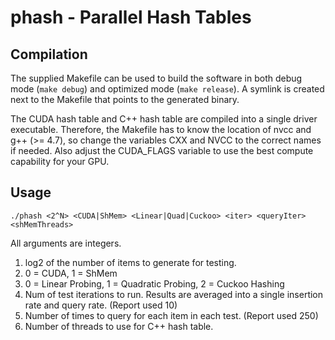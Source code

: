 phash - Parallel Hash Tables
============================

Compilation
-----------
The supplied Makefile can be used to build the software in both debug mode
(`make debug`) and optimized mode (`make release`). A symlink is created next
to the Makefile that points to the generated binary.

The CUDA hash table and C++ hash table are compiled into a single driver
executable.  Therefore, the Makefile has to know the location of nvcc and g++
(>= 4.7), so change the variables CXX and NVCC to the correct names if needed.
Also adjust the CUDA\_FLAGS variable to use the best compute capability for
your GPU.

Usage
-----
`./phash <2^N> <CUDA|ShMem> <Linear|Quad|Cuckoo> <iter> <queryIter> <shMemThreads>`

All arguments are integers.

1. log2 of the number of items to generate for testing.
2. 0 = CUDA, 1 = ShMem
3. 0 = Linear Probing, 1 = Quadratic Probing, 2 = Cuckoo Hashing
4. Num of test iterations to run. Results are averaged into a single insertion
   rate and query rate. (Report used 10)
5. Number of times to query for each item in each test. (Report used 250)
6. Number of threads to use for C++ hash table.
